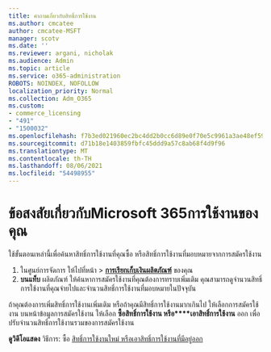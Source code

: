 ```yaml
---
title: คําถามเกี่ยวกับสิทธิ์การใช้งาน
ms.author: cmcatee
author: cmcatee-MSFT
manager: scotv
ms.date: ''
ms.reviewer: argani, nicholak
ms.audience: Admin
ms.topic: article
ms.service: o365-administration
ROBOTS: NOINDEX, NOFOLLOW
localization_priority: Normal
ms.collection: Adm_O365
ms.custom:
- commerce_licensing
- "491"
- "1500032"
ms.openlocfilehash: f7b3ed021960ec2bc4dd2b0cc6d89e0f70e5c9961a3ae48ef59a3f43994d8d04
ms.sourcegitcommit: d71b18e1403859fbfc45ddd9a57c8ab68f4d9f96
ms.translationtype: MT
ms.contentlocale: th-TH
ms.lasthandoff: 08/06/2021
ms.locfileid: "54498955"
---
```

# <a name="questions-about-your-microsoft-365-license"></a>ข้อสงสัยเกี่ยวกับMicrosoft 365การใช้งานของคุณ

ใช้ขั้นตอนเหล่านี้เพื่อค้นหาสิทธิ์การใช้งานที่คุณซื้อ หรือสิทธิ์การใช้งานที่มอบหมายจากการสมัครใช้งาน
  
1. ในศูนย์การจัดการ ให้ไปที่หน้า \> **[การเรียกเก็บเงินผลิตภัณฑ์](https://go.microsoft.com/fwlink/p/?linkid=842054)** ของคุณ
2. **บนแท็บ** ผลิตภัณฑ์ ให้ค้นหาการสมัครใช้งานที่คุณต้องการทราบเพิ่มเติม คุณสามารถดูจํานวนสิทธิ์การใช้งานที่คุณจ่ายไปและจํานวนสิทธิ์การใช้งานที่มอบหมายในปัจจุบัน

ถ้าคุณต้องการเพิ่มสิทธิ์การใช้งานเพิ่มเติม หรือถ้าคุณมีสิทธิ์การใช้งานมากเกินไป ให้เลือกการสมัครใช้งาน บนหน้าข้อมูลการสมัครใช้งาน ให้เลือก **ซื้อสิทธิ์การใช้งาน หรือ****เอาสิทธิ์การใช้งาน** ออก เพื่อปรับจํานวนสิทธิ์การใช้งานรวมของการสมัครใช้งาน

**ดูวิดีโอแสดง** วิธีการ: ซื้อ [สิทธิ์การใช้งานใหม่ หรือ](https://go.microsoft.com/fwlink/p/?linkid=2154857)[เอาสิทธิ์การใช้งานที่มีอยู่ออก](https://go.microsoft.com/fwlink/p/?linkid=2154938)